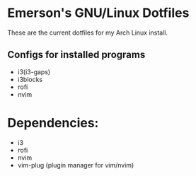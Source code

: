 # Emerson's GNU/Linux Dotfiles

These are the current dotfiles for my Arch Linux install.


## Configs for installed programs
* i3(i3-gaps)
* i3blocks
* rofi
* nvim

# Dependencies:
* i3
* rofi
* nvim
* vim-plug (plugin manager for vim/nvim)
